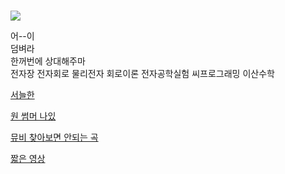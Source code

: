 #  


![](https://opgg-com-image.akamaized.net/attach/images/20200826013111.608284.jpg)


어--이  
덤벼라  
한꺼번에 상대해주마  
전자장 전자회로 물리전자 회로이론 전자공학실험 씨프로그래밍 이산수학  







 [서늘한](https://youtu.be/EzQsoZYY470)

 [원 썸머 나있](https://youtu.be/4CHXJTDkk08)

 [뮤비 찾아보면 안되는 곡](https://youtu.be/OWL1RNX7p90)
 
 [짧은 영상](https://youtu.be/-XJEuQSFbAM)
